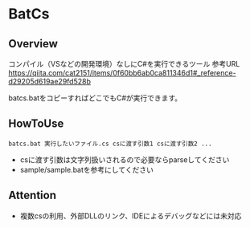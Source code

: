 BatCs 
===================================================


Overview
--------

コンパイル（VSなどの開発環境）なしにC#を実行できるツール
参考URL https://qiita.com/cat2151/items/0f60bb6ab0ca811346d1#_reference-d29205d619ae29fd528b

batcs.batをコピーすればどこでもC#が実行できます。

HowToUse
--------

```
batcs.bat 実行したいファイル.cs csに渡す引数1 csに渡す引数2 ...
```

- csに渡す引数は文字列扱いされるので必要ならparseしてください
- sample/sample.batを参考にしてください


Attention
--------

- 複数csの利用、外部DLLのリンク、IDEによるデバッグなどには未対応


